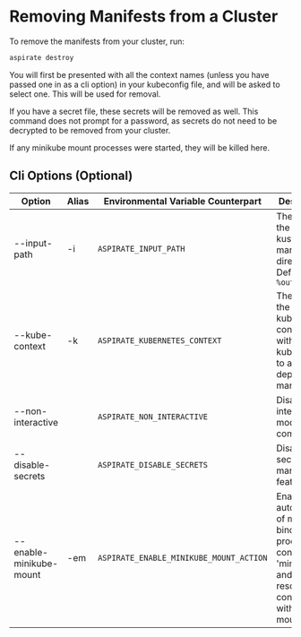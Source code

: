 # Removing Manifests from a Cluster

To remove the manifests from your cluster, run:

```bash
aspirate destroy
```

You will first be presented with all the context names (unless you have passed one in as a cli option) in your kubeconfig file, and will be asked to select one.
This will be used for removal.

If you have a secret file, these secrets will be removed as well. This command does not prompt for a password, as secrets do not need to be decrypted to be removed from your cluster.

If any minikube mount processes were started, they will be killed here.

## Cli Options (Optional)

| Option                        | Alias | Environmental Variable Counterpart         | Description                                                                                                              |
|-------------------------------|-------|--------------------------------------------|--------------------------------------------------------------------------------------------------------------------------|
| --input-path                  | -i    | `ASPIRATE_INPUT_PATH`                      | The path for the kustomize manifests directory. Defaults to `%output-dir%`                                               |
| --kube-context                | -k    | `ASPIRATE_KUBERNETES_CONTEXT`              | The name of the kubernetes context within your kubeconfig to apply / deploy manifests to.                                |
| --non-interactive             |       | `ASPIRATE_NON_INTERACTIVE`                 | Disables interactive mode for the command                                                                                |
| --disable-secrets             |       | `ASPIRATE_DISABLE_SECRETS`                 | Disables secrets management features.                                                                                    |
| --enable-minikube-mount       | -em   | `ASPIRATE_ENABLE_MINIKUBE_MOUNT_ACTION`    | Enables automation of minikube bind mount processes, if context is 'minikube' and resource is container with bind mounts.|